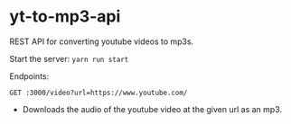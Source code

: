# yt-to-mp3-api
REST API for converting youtube videos to mp3s.

Start the server:
`yarn run start`

Endpoints:

`GET :3000/video?url=https://www.youtube.com/`
 - Downloads the audio of the youtube video at the given url as an mp3.
